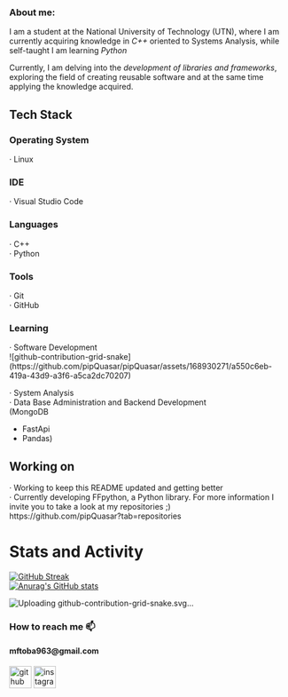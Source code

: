 <h3>About me:</h3>
I am a student at the National University of Technology (UTN), where I am currently acquiring knowledge in <i>C++</i> oriented to Systems Analysis, while self-taught I am learning <i>Python</i>

Currently, I am delving into the <i>development of libraries and frameworks</i>, exploring the field of creating reusable software and at the same time applying the knowledge acquired.

<h2>Tech Stack</h2>
<h3>Operating System</h3> 
· Linux
<h3>IDE</h3>
· Visual Studio Code
<h3>Languages</h3>
· C++<br>
· Python 
<h3>Tools</h3>
· Git<br>
· GitHub
<h3>Learning </h3>
· Software Development<br>![github-contribution-grid-snake](https://github.com/pipQuasar/pipQuasar/assets/168930271/a550c6eb-419a-43d9-a3f6-a5ca2dc70207)

· System Analysis<br>
· Data Base Administration and Backend Development<br>
  (MongoDB
  - FastApi
  - Pandas)

<h2>Working on</h2>
· Working to keep this README updated and getting better<br>
· Currently developing FFpython, a Python library. For more information I invite you to take a look at my repositories ;)<br>
https://github.com/pipQuasar?tab=repositories

# Stats and Activity

[![GitHub Streak](https://streak-stats.demolab.com/?user=pipQuasar&theme=maroongold)](https://git.io/streak-stats)<br>
[![Anurag's GitHub stats](https://github-readme-stats.vercel.app/api?username=pipQuasar&theme=maroongold)](https://github.com/anuraghazra/github-readme-stats)<br>

![Uploading github-contribution-grid-snake.svg…]()



<h3>How to reach me 📫</h3>
<h4>mftoba963@gmail.com</h4>


[<img src='https://cdn.jsdelivr.net/npm/simple-icons@3.0.1/icons/github.svg' alt='github' height='40'>](https://github.com/pipQuasar)  [<img src='https://cdn.jsdelivr.net/npm/simple-icons@3.0.1/icons/instagram.svg' alt='instagram' height='40'>](https://www.instagram.com/toba.itss/)
